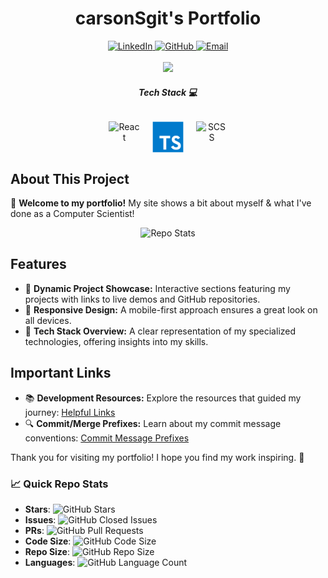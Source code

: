 <div align="center">
    <h1><strong>carsonSgit's Portfolio</strong></h1>
    <a href="https://www.linkedin.com/in/carsonspriggs">
        <img src="https://img.shields.io/badge/-LinkedIn-0077B5.svg?style=for-the-badge&logo=linkedin&logoColor=white" alt="LinkedIn" />
    </a>
    <a href="https://github.com/carsonSgit">
        <img src="https://img.shields.io/badge/-GitHub-181717.svg?style=for-the-badge&logo=github&logoColor=white" alt="GitHub" />
    </a>
    <a href="mailto:carsonspriggs8@gmail.com"> 
        <img src="https://img.shields.io/badge/-Email-D14836.svg?style=for-the-badge&logo=gmail&logoColor=white" alt="Email" /> 
    </a> 
    <br /><br />
    <img src="https://github.com/user-attachments/assets/78b42bd7-1abb-4dd5-9480-351413ee0217" width="700" />
</div>

<div align="center">
    <h6><strong>Tech Stack 💻</strong></h6>
    <div style="display: flex; gap: 20px; justify-content: center;">
        <img src="https://encrypted-tbn0.gstatic.com/images?q=tbn:ANd9GcTSoW3g9hjXIasgon-kpzz-lD9z4SsalyPbZA&s" alt="React" width="50" height="50" />
        <img src="https://raw.githubusercontent.com/devicons/devicon/master/icons/typescript/typescript-original.svg" alt="TypeScript" width="50" height="50" />
        <img src="https://github.com/user-attachments/assets/1259cb2a-6c04-4597-bda6-511a2990ccc8" alt="SCSS" width="50" height="50" />
    </div>
</div>



## About This Project

🌟 **Welcome to my portfolio!** My site shows a bit about myself & what I've done as a Computer Scientist!


<div align="center"> <img src="https://github-readme-stats.vercel.app/api/pin/?username=carsonSgit&repo=carsonsgit.github.io&theme=dark" alt="Repo Stats"/> </div>

## Features

- 🎨 **Dynamic Project Showcase:** Interactive sections featuring my projects with links to live demos and GitHub repositories.
- 📱 **Responsive Design:** A mobile-first approach ensures a great look on all devices.
- 🔧 **Tech Stack Overview:** A clear representation of my specialized technologies, offering insights into my skills.

## Important Links

- 📚 **Development Resources:** Explore the resources that guided my journey: [Helpful Links](https://github.com/carsonSgit/carsonsgit.github.io/issues/9)
- 🔍 **Commit/Merge Prefixes:** Learn about my commit message conventions: [Commit Message Prefixes](https://github.com/carsonSgit/carsonsgit.github.io/issues/14)

Thank you for visiting my portfolio! I hope you find my work inspiring. 🎉

### 📈 Quick Repo Stats

- **Stars**: ![GitHub Stars](https://img.shields.io/github/stars/carsonSgit/carsonsgit.github.io?style=for-the-badge)
- **Issues**: ![GitHub Closed Issues](https://img.shields.io/github/issues-closed/carsonSgit/carsonsgit.github.io?style=for-the-badge)
- **PRs**: ![GitHub Pull Requests](https://img.shields.io/github/issues-pr-closed/carsonSgit/carsonSgit.github.io?style=for-the-badge)
- **Code Size**: ![GitHub Code Size](https://img.shields.io/github/languages/code-size/carsonSgit/carsonSgit.github.io?style=for-the-badge)
- **Repo Size**: ![GitHub Repo Size](https://img.shields.io/github/repo-size/carsonSgit/carsonSgit.github.io?style=for-the-badge)
- **Languages**: ![GitHub Language Count](https://img.shields.io/github/languages/count/carsonSgit/carsonSgit.github.io?style=for-the-badge)

